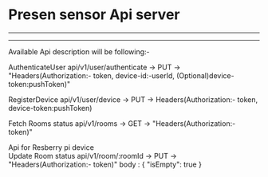 # Presen sensor Api server
------------------------------------------------------------------------------------------------------------------------------
------------------------------------------------------------------------------------------------------------------------------

Available Api description will be following:-

AuthenticateUser
api/v1/user/authenticate	-> PUT	-> "Headers(Authorization:- token, device-id:-userId, (Optional)device-token:pushToken)"

RegisterDevice
api/v1/user/device	-> PUT	-> Headers(Authorization:- token, device-token:pushToken)

Fetch Rooms status
api/v1/rooms	-> GET	-> "Headers(Authorization:- token)"

Api for Resberry pi device			
Update Room status
api/v1/room/:roomId	-> PUT	-> "Headers(Authorization:- token)"
body :  { "isEmpty": true }
